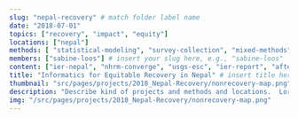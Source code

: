```yaml
---
slug: "nepal-recovery" # match folder label name
date: "2018-07-01"
topics: ["recovery", "impact", "equity"]
locations: ["nepal"]
methods: [ "statistical-modeling", "survey-collection", "mixed-methods"]
members: ["sabine-loos"] # insert your slug here, e.g., "sabine-loos"
content: ["ier-nepal", "nhrm-converge", "usgs-esc", "ier-report", "afterquake-nepal"]
title: "Informatics for Equitable Recovery in Nepal" # insert title here
thumbnail: "src/pages/projects/2018_Nepal-Recovery/nonrecovery-map.png"
description: "Describe kind of projects and methods and locations.  Lorem ipsum dolor sit amet, consectetur adipiscing elit ut aliquam, purus sit amet luctus venenatis, lectus magna fringilla urna, porttitor rhoncus dolor purus non enim praesent elementum facilisis leo, vel fringilla est ullamcorper eget nulla facilisi etiam dignissim diam quis enim lobortis scelerisque fermentum dui faucibus in ornare quam viverra orci sagittis eu" # insert a one sentence description here
img: "/src/pages/projects/2018_Nepal-Recovery/nonrecovery-map.png"
---
```


